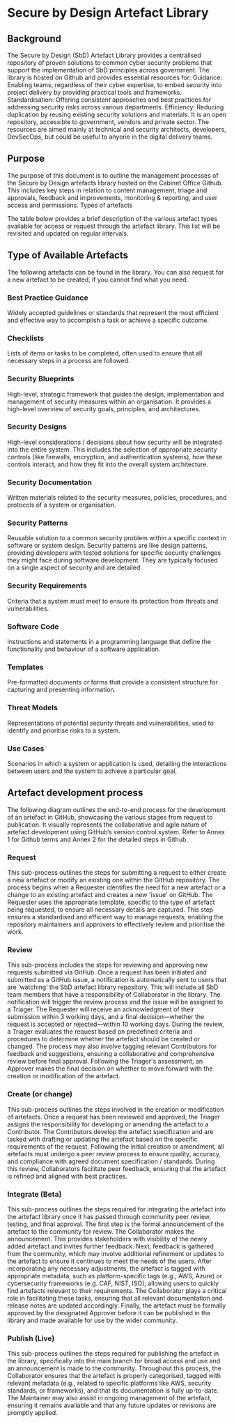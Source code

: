 # Secure by Design Artefact Library

## Background
The Secure by Design (SbD) Artefact Library provides a centralised repository of proven solutions to common cyber security problems that support the implementation of SbD principles across government. The library is hosted on Github and provides essential resources for:
Guidance: Enabling teams, regardless of their cyber expertise, to embed security into project delivery by providing practical tools and frameworks.
Standardisation: Offering consistent approaches and best practices for addressing security risks across various departments.
Efficiency: Reducing duplication by reusing existing security solutions and materials.
It is an open repository, accessible to government, vendors and private sector. The resources are aimed mainly at technical and security architects, developers, DevSecOps, but could be useful to anyone in the digital delivery teams.

## Purpose

The purpose of this document is to outline the management processes of the Secure by Design artefacts library hosted on the Cabinet Office Github. This includes key steps in relation to content management, triage and approvals, feedback and improvements, monitoring & reporting, and user access and permissions.
Types of artefacts

The table below provides a brief description of the various artefact types available for access or request through the artefact library. This list will be revisited and updated on regular intervals. 

## Type of Available Artefacts
The following artefacts can be found in the library. You can also request for a new artefact to be created, if you cannot find what you need.
### Best Practice Guidance
Widely accepted guidelines or standards that represent the most efficient and effective way to accomplish a task or achieve a specific outcome.
### Checklists
Lists of items or tasks to be completed, often used to ensure that all necessary steps in a process are followed.
### Security Blueprints
High-level, strategic framework that guides the design, implementation and management of security measures within an organisation. It provides a high-level overview of security goals, principles, and architectures.
### Security Designs
High-level considerations / decisions about how security will be integrated into the entire system. This includes the selection of appropriate security controls (like firewalls, encryption, and authentication systems), how these controls interact, and how they fit into the overall system architecture.
### Security Documentation
Written materials related to the security measures, policies, procedures, and protocols of a system or organisation.
### Security Patterns
Reusable solution to a common security problem within a specific context in software or system design. Security patterns are like design patterns, providing developers with tested solutions for specific security challenges they might face during software development. They are typically focused on a single aspect of security and are detailed. 
### Security Requirements
Criteria that a system must meet to ensure its protection from threats and vulnerabilities.
### Software Code
Instructions and statements in a programming language that define the functionality and behaviour of a software application.
### Templates
Pre-formatted documents or forms that provide a consistent structure for capturing and presenting information.
### Threat Models
Representations of potential security threats and vulnerabilities, used to identify and prioritise risks to a system.
### Use Cases
Scenarios in which a system or application is used, detailing the interactions between users and the system to achieve a particular goal.


## Artefact development process 

The following diagram outlines the end-to-end process for the development of an artefact in GitHub, showcasing the various stages from request to publication. It visually represents the collaborative and agile nature of artefact development using GitHub’s version control system. Refer to Annex 1 for Github terms and Annex 2 for the detailed steps in Github.

<!--  Principles -->
<!--  Short increments periods for contributors to avoid clashes -->


### Request 
This sub-process outlines the steps for submitting a request to either create a new artefact or modify an existing one within the GitHub repository. 
The process begins when a Requester identifies the need for a new artefact or a change to an existing artefact and creates a new 'issue' on GitHub. The Requester uses the appropriate template, specific to the type of artefact being requested, to ensure all necessary details are captured. This step ensures a standardised and efficient way to manage requests, enabling the repository maintainers and approvers to effectively review and prioritise the work. 

### Review 
This sub-process includes the steps for reviewing and approving new requests submitted via GitHub. 
Once a request has been initiated and submitted as a GitHub issue, a notification is automatically sent to users that are ‘watching’ the SbD artefact library repository. This will include all SbD team members that have a responsibility of Collaborator in the library. The notification will trigger the review process and the issue will be assigned to a Triager. The Requester will receive an acknowledgment of their submission within 3 working days, and a final decision—whether the request is accepted or rejected—within 10 working days.
During the review, a Triager evaluates the request based on predefined criteria and procedures to determine whether the artefact should be created or changed. 
The process may also involve tagging relevant Contributors for feedback and suggestions, ensuring a collaborative and comprehensive review before final approval. 
Following the Triager's assessment, an Approver makes the final decision on whether to move forward with the creation or modification of the artefact.

### Create (or change)
This sub-process outlines the steps involved in the creation or modification of artefacts.
Once a request has been reviewed and approved, the Triager assigns the responsibility for developing or amending the artefact to a Contributor. The Contributors develop the artefact specification and are tasked with drafting or updating the artefact based on the specific requirements of the request. 
Following the initial creation or amendment, all artefacts must undergo a peer review process to ensure quality, accuracy, and compliance with agreed document specification / standards. During this review, Collaborators facilitate peer feedback, ensuring that the artefact is refined and aligned with best practices.

### Integrate (Beta)
This sub-process outlines the steps required for integrating the artefact into the artefact library once it has passed through community peer review, testing, and final approval. 
The first step is the formal announcement of the artefact to the community for review. The Collaborator makes the announcement. This provides stakeholders with visibility of the newly added artefact and invites further feedback. 
Next, feedback is gathered from the community, which may involve additional refinement or updates to the artefact to ensure it continues to meet the needs of the users. 
After incorporating any necessary adjustments, the artefact is tagged with appropriate metadata, such as platform-specific tags (e.g., AWS, Azure) or cybersecurity frameworks (e.g. CAF, NIST, ISO), allowing users to quickly find artefacts relevant to their requirements. The Collaborator plays a critical role in facilitating these tasks, ensuring that all relevant documentation and release notes are updated accordingly. 
Finally, the artefact must be formally approved by the designated Approver before it can be published in the library and made available for use by the wider community.


### Publish (Live)
This sub-process outlines the steps required for publishing the artefact in the library, specifically into the main branch for broad access and use and an announcement is made to the community.
Throughout this process, the Collaborator ensures that the artefact is properly categorised, tagged with relevant metadata (e.g., related to specific platforms like AWS, security standards, or frameworks), and that its documentation is fully up-to-date. The Maintainer may also assist in ongoing management of the artefact, ensuring it remains available and that any future updates or revisions are promptly applied.
